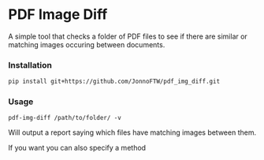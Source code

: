 # PDF Image Diff

A simple tool that checks a folder of PDF files to see if there are similar or matching images occuring between documents.
### Installation
```bash
pip install git+https://github.com/JonnoFTW/pdf_img_diff.git
```

### Usage
```
pdf-img-diff /path/to/folder/ -v 
```

Will output a report saying which files have matching images between them.

If you want you can also specify a method